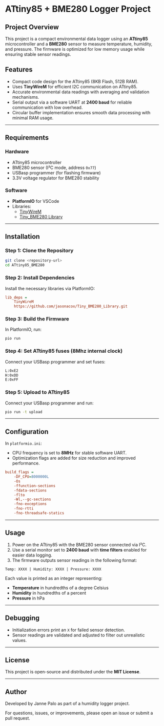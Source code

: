 # ATtiny85 + BME280 Logger Project

## Project Overview
This project is a compact environmental data logger using an **ATtiny85** microcontroller and a **BME280** sensor to measure temperature, humidity, and pressure. The firmware is optimized for low memory usage while ensuring stable sensor readings.

## Features
- Compact code design for the ATtiny85 (8KB Flash, 512B RAM).
- Uses **TinyWireM** for efficient I2C communication on ATtiny85.
- Accurate environmental data readings with averaging and validation mechanisms.
- Serial output via a software UART at **2400 baud** for reliable communication with low overhead.
- Circular buffer implementation ensures smooth data processing with minimal RAM usage.

---

## Requirements
### Hardware
- ATtiny85 microcontroller
- BME280 sensor (I²C mode, address `0x77`)
- USBasp programmer (for flashing firmware)
- 3.3V voltage regulator for BME280 stability

### Software
- **PlatformIO** for VSCode
- Libraries:
  - [TinyWireM](https://github.com/adafruit/TinyWireM)
  - [Tiny_BME280 Library](https://github.com/jasonacox/Tiny_BME280_Library.git)

---

## Installation

### Step 1: Clone the Repository
```bash
git clone <repository-url>
cd ATtiny85_BME280
```

### Step 2: Install Dependencies
Install the necessary libraries via PlatformIO:
```ini
lib_deps =
    TinyWireM
    https://github.com/jasonacox/Tiny_BME280_Library.git
```

### Step 3: Build the Firmware
In PlatformIO, run:
```bash
pio run
```

### Step 4: Set ATtiny85 fuses (8Mhz internal clock)
Connect your USBasp programmer and set fuses:
```bash
L:0xE2
H:0xDD
E:0xFF
```

### Step 5: Upload to ATtiny85
Connect your USBasp programmer and run:
```bash
pio run -t upload
```

---

## Configuration
In `platformio.ini`:
- CPU frequency is set to **8MHz** for stable software UART.
- Optimization flags are added for size reduction and improved performance.

```ini
build_flags =
    -DF_CPU=8000000L
    -Os
    -ffunction-sections
    -fdata-sections
    -flto
    -Wl,--gc-sections
    -fno-exceptions
    -fno-rtti
    -fno-threadsafe-statics
```

---

## Usage
1. Power on the ATtiny85 with the BME280 sensor connected via I²C.
2. Use a serial monitor set to **2400 baud** with **time filters** enabled for easier data logging.
3. The firmware outputs sensor readings in the following format:

```
Temp: XXXX | Humidity: XXXX | Pressure: XXXX
```

Each value is printed as an integer representing:
- **Temperature** in hundredths of a degree Celsius
- **Humidity** in hundredths of a percent
- **Pressure** in hPa

---

## Debugging
- Initialization errors print an `X` for failed sensor detection.
- Sensor readings are validated and adjusted to filter out unrealistic values.

---

## License
This project is open-source and distributed under the **MIT License**.

---

## Author
Developed by Janne Palo as part of a humidity logger project.

For questions, issues, or improvements, please open an issue or submit a pull request.
